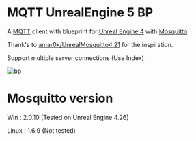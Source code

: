# MQTT UnrealEngine 5 BP

A [MQTT](http://mqtt.org) client with blueprint for [Unreal Engine 4](http://unrealengine.com) with [Mosquitto](http://mosquitto.org/).

Thank's to [amar0k/UnrealMosquitto4.21](https://github.com/amar0k/UnrealMosquitto4.21) for the inspiration.

Support multiple server connections (Use Index)

![bp](https://user-images.githubusercontent.com/6116482/117769548-209aee00-b234-11eb-9bbf-b35415330ce7.png)


# Mosquitto version

Win   : 2.0.10  (Tested on Unreal Engine 4.26)

Linux : 1.6.9   (Not tested)
 
